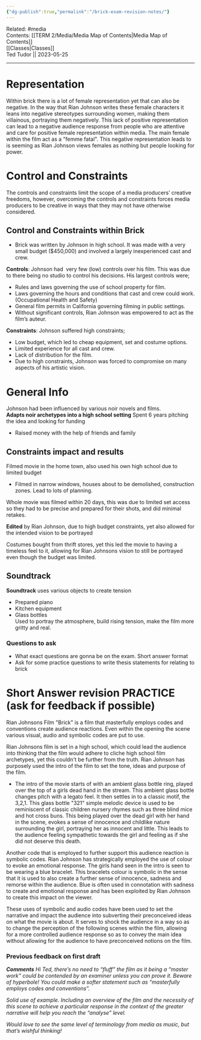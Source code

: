 ```yaml
---
{"dg-publish":true,"permalink":"/brick-exam-revision-notes/"}
---
```


Related: #media  
Contents: [[TERM 2/Media/Media Map of Contents\|Media Map of Contents]]  
[[Classes\|Classes]]  
Ted Tudor || 2023-05-25
***

# Representation

Within brick there is a lot of female representation yet that can also be negative. In the way that Rian Johnson writes these female characters it leans into negative stereotypes surrounding women, making them villainous, portraying them negatively. This lack of positive representation can lead to a negative audience response from people who are attentive and care for positive female representation within media. The main female within the film act as a "femme fatal". This negative representation leads to is seeming as Rian Johnson views females as nothing but people looking for power.

# Control and Constraints

The controls and constraints limit the scope of a media producers’ creative freedoms, however, overcoming the controls and constraints forces media producers to be creative in ways that they may not have otherwise considered.

## Control and Constraints within Brick

- Brick was written by Johnson in high school. It was made with a very small budget ($450,000) and involved a largely inexperienced cast and crew.

**Controls**: Johnson had  very few (low) controls over his film. This was due to there being no studio to control his decisions. His largest controls were;

- Rules and laws governing the use of school property for film.
- Laws governing the hours and conditions that cast and crew could work. (Occupational Health and Safety)
- General film permits in California governing filming in public settings.
- Without significant controls, Rian Johnson was empowered to act as the film’s auteur.

**Constraints**: Johnson suffered high constraints;

- Low budget, which led to cheap equipment, set and costume options.
- Limited experience for all cast and crew.
- Lack of distribution for the film.
- Due to high constraints, Johnson was forced to compromise on many aspects of his artistic vision.

# General Info

Johnson had been influenced by various noir novels and films.  
**Adapts noir archetypes into a high school setting**
Spent 6 years pitching the idea and looking for funding
- Raised money with the help of friends and family  

## Constraints impact and results
Filmed movie in the home town, also used his own high school due to limited budget
- Filmed in narrow windows, houses about to be demolished, construction zones. Lead to lots of planning. 

Whole movie was filmed within 20 days, this was due to limited set access so they had to be precise and prepared for their shots, and did minimal retakes. 

**Edited** by Rian Johnson, due to high budget constraints, yet also allowed for the intended vision to be portrayed  

Costumes bought from thrift stores, yet this led the movie to having a timeless feel to it, allowing for Rian Johnsons vision to still be portrayed even though the budget was limited. 

## Soundtrack
**Soundtrack** uses various objects to create tension  
- Prepared piano 
- Kitchen equipment 
- Glass bottles  
Used to portray the atmosphere, build rising tension, make the film more gritty and real.

### Questions to ask   
- What exact questions are gonna be on the exam. Short answer format
- Ask for some practice questions to write thesis statements for relating to brick 

# Short Answer revision PRACTICE (ask for feedback if possible)

Rian Johnsons Film "Brick" is a film that masterfully employs codes and conventions create audience reactions. Even within the opening the scene various visual, audio and symbolic codes are put to use. 

Rian Johnsons film is set in a high school, which could lead the audience into thinking that the film would adhere to cliche high school film archetypes, yet this couldn't be further from the truth. Rian Johnson has purposely used the intro of the film to set the tone, ideas and purpose of the film.

- The intro of the movie starts of with an ambient glass bottle ring, played over the top of a girls dead hand in the stream. This ambient glass bottle changes pitch with a legato feel. It then settles in to a classic motif, the 3,2,1. This glass bottle "321" simple melodic device is used to be reminiscent of classic children nursery rhymes such as three blind mice and hot cross buns. This being played over the dead girl with her hand in the scene, evokes a sense of innocence and childlike nature surrounding the girl, portraying her as innocent and little. This leads to the audience feeling sympathetic towards the girl and feeling as if she did not deserve this death.

Another code that is employed to further support this audience reaction is symbolic codes. Rian Johnson has strategically employed the use of colour to evoke an emotional response. The girls hand seen in the intro is seen to be wearing a blue bracelet. This bracelets colour is symbolic in the sense that it is used to also create a further sense of innocence, sadness and remorse within the audience. Blue is often used in connotation with sadness to create and emotional response and has been exploited by Rian Johnson to create this impact on the viewer.

These uses of symbolic and audio codes have been used to set the narrative and impact the audience into subverting their preconceived ideas on what the movie is about. It serves to shock the audience in a way so as to change the perception of the following scenes within the film, allowing for a more controlled audience response so as to convey the main idea without allowing for the audience to have preconceived notions on the film. 

### Previous feedback on first draft 

**_Comments_**
_Hi Ted, there’s no need to “fluff” the film as it being a “master work” could be contended by an examiner unless you can prove it. Beware of hyperbole! You could make a softer statement such as “masterfully employs codes and conventions”._

_Solid use of example. Including an overview of the film and the necessity of this scene to achieve a particular response in the context of the greater narrative will help you reach the “analyse” level._

_Would love to see the same level of terminology from media as music, but that’s wishful thinking!_
